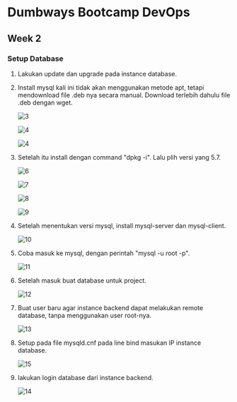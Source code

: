 # Dumbways Bootcamp DevOps
## Week 2
### Setup Database


1. Lakukan update dan upgrade pada instance database.
   

2. Install mysql kali ini tidak akan menggunakan metode apt, tetapi mendownload file .deb nya secara manual. Download terlebih dahulu file .deb dengan wget.
   
   ![3]()

   ![4]()

    ![4]()

3. Setelah itu install dengan command "dpkg -i". Lalu plih versi yang 5.7. 
   
   ![6]()

   ![7]()

   ![8]()

   ![9]()

4. Setelah menentukan versi mysql, install mysql-server dan mysql-client.
   
   ![10]()

5. Coba masuk ke mysql, dengan perintah "mysql -u root -p".
   
   ![11]()

6. Setelah masuk buat database untuk project.
   
   ![12]()

7. Buat user baru agar instance backend dapat melakukan remote database, tanpa menggunakan user root-nya.
   
   ![13]()   

8. Setup pada file mysqld.cnf pada line bind masukan IP instance database.
   
   ![15]()   

9. lakukan login database dari instance backend.
   
   ![14]()   
